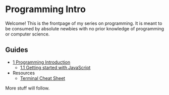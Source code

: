# Programming Intro

Welcome! This is the frontpage of my series on programming. It is meant to be consumed by absolute newbies with no prior knowledge of programming or computer science. 

## Guides

- [1 Programming Introduction](1-intro/1-0-programming-intro.md)
  - [1.1 Getting started with JavaScript](1-intro/1-1-getting-started-js.md)
- Resources
  - [Terminal Cheat Sheet](resources/terminal-cheat-sheet.md)

More stuff will follow.
